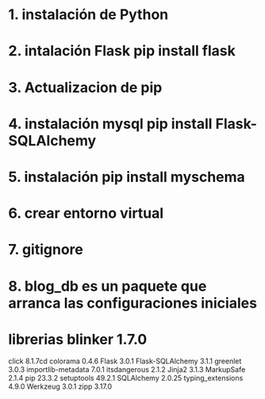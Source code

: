 # 1. instalación de Python
# 2. intalación Flask pip install flask
# 3. Actualizacion de pip
# 4. instalación mysql  pip install Flask-SQLAlchemy
# 5. instalación pip install myschema
# 6. crear entorno virtual
# 7. gitignore
# 8. blog_db es un paquete que arranca las configuraciones iniciales
# librerias blinker            1.7.0
click              8.1.7cd 
colorama           0.4.6
Flask              3.0.1
Flask-SQLAlchemy   3.1.1
greenlet           3.0.3
importlib-metadata 7.0.1
itsdangerous       2.1.2
Jinja2             3.1.3
MarkupSafe         2.1.4
pip                23.3.2
setuptools         49.2.1
SQLAlchemy         2.0.25
typing_extensions  4.9.0
Werkzeug           3.0.1
zipp               3.17.0